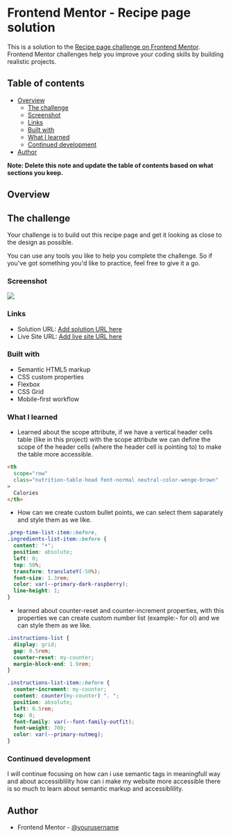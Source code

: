# Frontend Mentor - Recipe page solution

This is a solution to the [Recipe page challenge on Frontend Mentor](https://www.frontendmentor.io/challenges/recipe-page-KiTsR8QQKm). Frontend Mentor challenges help you improve your coding skills by building realistic projects.

## Table of contents

- [Overview](#overview)
  - [The challenge](#the-challenge)
  - [Screenshot](#screenshot)
  - [Links](#links)
  - [Built with](#built-with)
  - [What I learned](#what-i-learned)
  - [Continued development](#continued-development)
- [Author](#author)

**Note: Delete this note and update the table of contents based on what sections you keep.**

## Overview

## The challenge 

Your challenge is to build out this recipe page and get it looking as close to the design as possible.

You can use any tools you like to help you complete the challenge. So if you've got something you'd like to practice, feel free to give it a go.

### Screenshot

![](./screenshot.jpg)

### Links

- Solution URL: [Add solution URL here](https://www.frontendmentor.io/solutions/semantic-html5-markup-mobile-first-grid-flexbox-css-variables-qdF2w9TTHP)
- Live Site URL: [Add live site URL here](https://ayush111222.github.io/recipe-page-main/)

### Built with

- Semantic HTML5 markup
- CSS custom properties
- Flexbox
- CSS Grid
- Mobile-first workflow

### What I learned

- Learned about the scope attribute, if we have a vertical header cells table (like in this project) with the scope attribute we can define the scope of the header cells (where the header cell is pointing to) to make the table more accessible. 

```html
<th
  scope="row"
  class="nutrition-table-head font-normal neutral-color-wenge-brown"
>
  Calories
</th>
```

- How can we create custom bullet points, we can select them saparately and style them as we like.

```css
.prep-time-list-item::before,
.ingredients-list-item::before {
  content: "•";
  position: absolute;
  left: 0;
  top: 50%;
  transform: translateY(-50%);
  font-size: 1.3rem;
  color: var(--primary-dark-raspberry);
  line-height: 1;
}
```

- learned about counter-reset and counter-increment properties, with this properties we can create custom
number list (example:- for ol) and we can style them as we like.

```css
.instructions-list {
  display: grid;
  gap: 0.5rem;
  counter-reset: my-counter;
  margin-block-end: 1.9rem;
}

.instructions-list-item::before {
  counter-increment: my-counter;
  content: counter(my-counter) ". ";
  position: absolute;
  left: 0.5rem;
  top: 0;
  font-family: var(--font-family-outfit);
  font-weight: 700;
  color: var(--primary-nutmeg);
}
```

### Continued development

I will continue focusing on how can i use semantic tags in meaningfull way and about accessiblility how can i make my website more accessible there is so much to learn about semantic markup and accessiblility.

## Author

- Frontend Mentor - [@yourusername](https://www.frontendmentor.io/profile/ayush111222)

